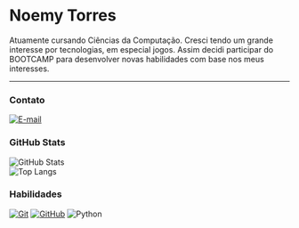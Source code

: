 # Noemy Torres

Atuamente cursando Ciências da Computação. Cresci tendo um grande interesse por tecnologias, em especial jogos. Assim decidi participar do BOOTCAMP para desenvolver novas habilidades com base nos meus interesses.

---
### Contato

[![E-mail](https://img.shields.io/badge/-Email-FFF?style=for-the-badge&logo=microsoft-outlook&logoColor=283747)](mailto:noemy_torres9@hotmail.com)

### GitHub Stats
![GitHub Stats](https://github-readme-stats.vercel.app/api?username=NoemyT&theme=transparent&bg_color=FFF&border_color=30A3DC&show_icons=true&icon_color=283647&title_color=283747text_color=000&hide=stars)
<br>
![Top Langs](https://github-readme-stats-git-masterrstaa-rickstaa.vercel.app/api/top-langs/?username=NoemyT&layout=compact&bg_color=FFF&border_color=30A3DC&title_color=286747&text_color=000)

### Habilidades

[![Git](https://img.shields.io/badge/Git-FFF?style=for-the-badge&logo=git&logoColor=E94D5F)](https://git-scm.com/doc) 
[![GitHub](https://img.shields.io/badge/GitHub-FFF?style=for-the-badge&logo=github&logoColor=30A3DC)](https://docs.github.com/)
![Python](https://img.shields.io/badge/Python-FFF?style=for-the-badge&logo=python)
